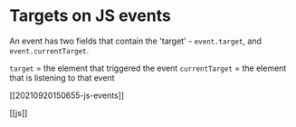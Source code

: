 # Targets on JS events

An event has two fields that contain the 'target' - `event.target`, and `event.currentTarget`.

`target` = the element that triggered the event
`currentTarget` = the element that is listening to that event

[[20210920150655-js-events]]

[[js]]